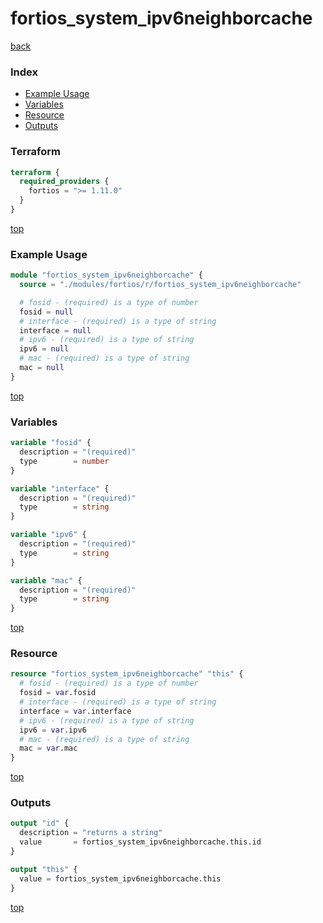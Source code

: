 # fortios_system_ipv6neighborcache

[back](../fortios.md)

### Index

- [Example Usage](#example-usage)
- [Variables](#variables)
- [Resource](#resource)
- [Outputs](#outputs)

### Terraform

```terraform
terraform {
  required_providers {
    fortios = ">= 1.11.0"
  }
}
```

[top](#index)

### Example Usage

```terraform
module "fortios_system_ipv6neighborcache" {
  source = "./modules/fortios/r/fortios_system_ipv6neighborcache"

  # fosid - (required) is a type of number
  fosid = null
  # interface - (required) is a type of string
  interface = null
  # ipv6 - (required) is a type of string
  ipv6 = null
  # mac - (required) is a type of string
  mac = null
}
```

[top](#index)

### Variables

```terraform
variable "fosid" {
  description = "(required)"
  type        = number
}

variable "interface" {
  description = "(required)"
  type        = string
}

variable "ipv6" {
  description = "(required)"
  type        = string
}

variable "mac" {
  description = "(required)"
  type        = string
}
```

[top](#index)

### Resource

```terraform
resource "fortios_system_ipv6neighborcache" "this" {
  # fosid - (required) is a type of number
  fosid = var.fosid
  # interface - (required) is a type of string
  interface = var.interface
  # ipv6 - (required) is a type of string
  ipv6 = var.ipv6
  # mac - (required) is a type of string
  mac = var.mac
}
```

[top](#index)

### Outputs

```terraform
output "id" {
  description = "returns a string"
  value       = fortios_system_ipv6neighborcache.this.id
}

output "this" {
  value = fortios_system_ipv6neighborcache.this
}
```

[top](#index)